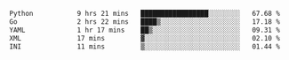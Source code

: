 <!--START_SECTION:waka-->

```txt
Python           9 hrs 21 mins   █████████████████░░░░░░░░   67.68 %
Go               2 hrs 22 mins   ████▒░░░░░░░░░░░░░░░░░░░░   17.18 %
YAML             1 hr 17 mins    ██▒░░░░░░░░░░░░░░░░░░░░░░   09.31 %
XML              17 mins         ▓░░░░░░░░░░░░░░░░░░░░░░░░   02.10 %
INI              11 mins         ▒░░░░░░░░░░░░░░░░░░░░░░░░   01.44 %
```

<!--END_SECTION:waka-->
